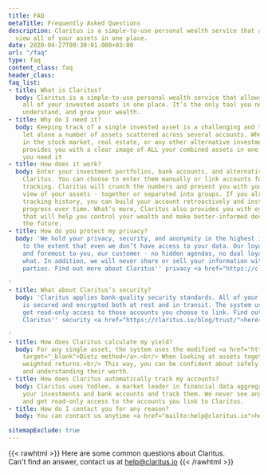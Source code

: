 ```yaml
---
title: FAQ
metaTitle: Frequently Asked Questions
description: Claritus is a simple-to-use personal wealth service that allows you to
  view all of your assets in one place.
date: 2020-04-27T09:30:01.000+03:00
url: "/faq"
type: faq
content_class: faq
header_class: 
faq_list:
- title: What is Claritus?
  body: Claritus is a simple-to-use personal wealth service that allows you to view
    all of your invested assets in one place. It’s the only tool you need to track,
    understand, and grow your wealth.
- title: Why do I need it?
  body: Keeping track of a single invested asset is a challenging and tedious task,
    let alone a number of assets scattered across several accounts. Whether you invest
    in the stock market, real estate, or any other alternative investment type, Claritus
    provides you with a clear image of ALL your combined assets in one place, anytime
    you need it
- title: How does it work?
  body: Enter your investment portfolios, bank accounts, and alternative assets into
    Claritus. You can choose to enter them manually or link accounts for automatic
    tracking. Claritus will crunch the numbers and present you with you a clear, real-time
    view of your assets - together or separated into groups. If you already have some
    tracking history, you can build your account retroactively and instantly see your
    progress over time. What’s more, Claritus also provides you with eye-opening insights
    that will help you control your wealth and make better-informed decisions for
    the future.
- title: How do you protect my privacy?
  body: 'We hold your privacy, security, and anonymity in the highest importance -
    to the extent that even we don’t have access to your data. Our loyalty is first
    and foremost to you, our customer - no hidden agendas, no dual loyalties, no matter
    what. In addition, we will never share or sell your information with any third
    parties. Find out more about Claritus'' privacy <a href="https://claritus.io/blog/trust/">here</a>.

'
- title: What about Claritus’s security?
  body: 'Claritus applies bank-quality security standards. All of your information
    is secured and encrypted both at rest and in transit. The system uses Yodlee to
    get read-only access to those accounts you choose to link. Find out more about
    Claritus'' security <a href="https://claritus.io/blog/trust/">here</a>.

'
- title: How does Claritus calculate my yield?
  body: For any single asset, the system uses the modified <a href="https://en.wikipedia.org/wiki/Modified_Dietz_method"
    target="_blank">Dietz method</a>.<br/> When looking at assets together, it uses
    weighted returns.<br/> This way, you can be confident about safely comparing investments
    and understanding their worth.
- title: How does Claritus automatically track my accounts?
  body: Claritus uses Yodlee, a market leader in financial data aggregation, to link
    your investments and bank accounts and track them. We never see any of your credentials,
    and get read-only access to the accounts you link to Claritus.
- title: How do I contact you for any reason?
  body: You can contact us anytime <a href="mailto:help@claritus.io">help@claritus.io</a>.

sitemapExclude: true
---
```

{{< rawhtml >}}
Here are some common questions about Claritus.<br/>
Can't find an answer, contact us at <a href="mailto:help@claritus.io" class="is-green">help@claritus.io</a>
{{< /rawhtml >}}